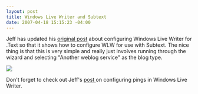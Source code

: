 ```yaml
---
layout: post
title: Windows Live Writer and Subtext
date: 2007-04-18 15:15:23 -04:00
---
```


Jeff has updated his [original post](http://geekswithblogs.net/jjulian/archive/2006/08/16/88158.aspx) about configuring Windows Live Writer for .Text so that it shows how to configure WLW for use with Subtext. The nice thing is that this is very simple and really just involves running through the wizard and selecting "Another weblog service" as the blog type.

[<font face="Verdana" size="2">![](http://gwb.blob.core.windows.net/jjulian/WindowsLiveWriter/ConfiguringWindowsLiveWriterwithSubText_6673/StepFour_thumb.jpg)</font>](http://gwb.blob.core.windows.net/jjulian/WindowsLiveWriter/ConfiguringWindowsLiveWriterwithSubText_6673/StepFour2.jpg)

Don't forget to check out Jeff's [post ](http://geekswithblogs.net/jjulian/archive/2006/08/18/88364.aspx)on configuring pings in Windows Live Writer.
